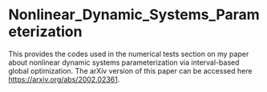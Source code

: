 # Nonlinear_Dynamic_Systems_Parameterization
This provides the codes used in the numerical tests section on my paper about nonlinear dynamic systems parameterization via interval-based global optimization. The arXiv version of this paper can be accessed here https://arxiv.org/abs/2002.02361.
